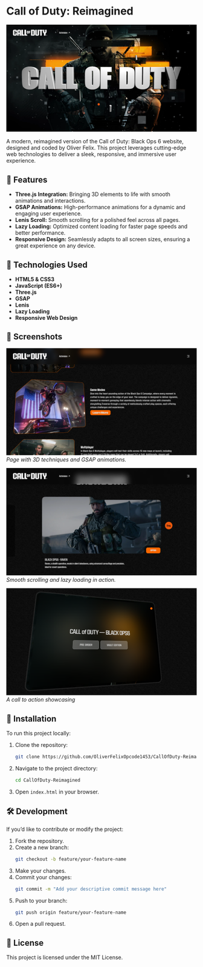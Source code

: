# Call of Duty: Reimagined

![Call of Duty: Reimagined](./source/7014.png)

A modern, reimagined version of the Call of Duty: Black Ops 6 website, designed and coded by Oliver Felix. This project leverages cutting-edge web technologies to deliver a sleek, responsive, and immersive user experience.

## 🌟 Features

- **Three.js Integration:** Bringing 3D elements to life with smooth animations and interactions.
- **GSAP Animations:** High-performance animations for a dynamic and engaging user experience.
- **Lenis Scroll:** Smooth scrolling for a polished feel across all pages.
- **Lazy Loading:** Optimized content loading for faster page speeds and better performance.
- **Responsive Design:** Seamlessly adapts to all screen sizes, ensuring a great experience on any device.

## 🚀 Technologies Used

- **HTML5 & CSS3**
- **JavaScript (ES6+)**
- **Three.js**
- **GSAP**
- **Lenis**
- **Lazy Loading**
- **Responsive Web Design**

## 📸 Screenshots

![Screenshot 1](./source/7015.png)
*Page with 3D techniques and GSAP animations.*

![Screenshot 2](./source/7016.png)
*Smooth scrolling and lazy loading in action.*

![Screenshot 3](./source/7018.png)
*A call to action showcasing*

## 📂 Installation

To run this project locally:

1. Clone the repository:
    ```bash
    git clone https://github.com/OliverFelixOpcode1453/CallOfDuty-Reimagined.git
    ```
2. Navigate to the project directory:
    ```bash
    cd CallOfDuty-Reimagined
    ```
3. Open `index.html` in your browser.

## 🛠️ Development

If you’d like to contribute or modify the project:

1. Fork the repository.
2. Create a new branch:
    ```bash
    git checkout -b feature/your-feature-name
    ```
3. Make your changes.
4. Commit your changes:
    ```bash
    git commit -m "Add your descriptive commit message here"
    ```
5. Push to your branch:
    ```bash
    git push origin feature/your-feature-name
    ```
6. Open a pull request.

## 📝 License

This project is licensed under the MIT License.
